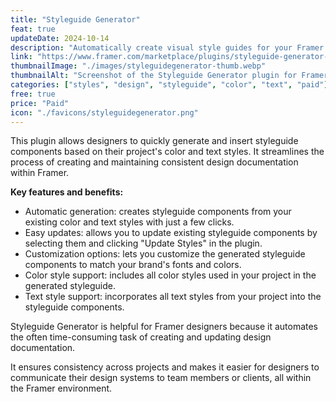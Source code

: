 ```yaml
---
title: "Styleguide Generator"
feat: true
updateDate: 2024-10-14
description: "Automatically create visual style guides for your Framer projects."
link: "https://www.framer.com/marketplace/plugins/styleguide-generator--8hxaxh19f843ykpz4m0qx9igw/?via=julesvcode"
thumbnailImage: "./images/styleguidegenerator-thumb.webp"
thumbnailAlt: "Screenshot of the Styleguide Generator plugin for Framer"
categories: ["styles", "design", "styleguide", "color", "text", "paid"]
free: true
price: "Paid"
icon: "./favicons/styleguidegenerator.png"
---
```


This plugin allows designers to quickly generate and insert styleguide components based on their project's color and text styles. It streamlines the process of creating and maintaining consistent design documentation within Framer.

<b>Key features and benefits:</b>

- Automatic generation: creates styleguide components from your existing color and text styles with just a few clicks.
- Easy updates: allows you to update existing styleguide components by selecting them and clicking "Update Styles" in the plugin.
- Customization options: lets you customize the generated styleguide components to match your brand's fonts and colors.
- Color style support: includes all color styles used in your project in the generated styleguide.
- Text style support: incorporates all text styles from your project into the styleguide components.

Styleguide Generator is helpful for Framer designers because it automates the often time-consuming task of creating and updating design documentation. 

It ensures consistency across projects and makes it easier for designers to communicate their design systems to team members or clients, all within the Framer environment.

